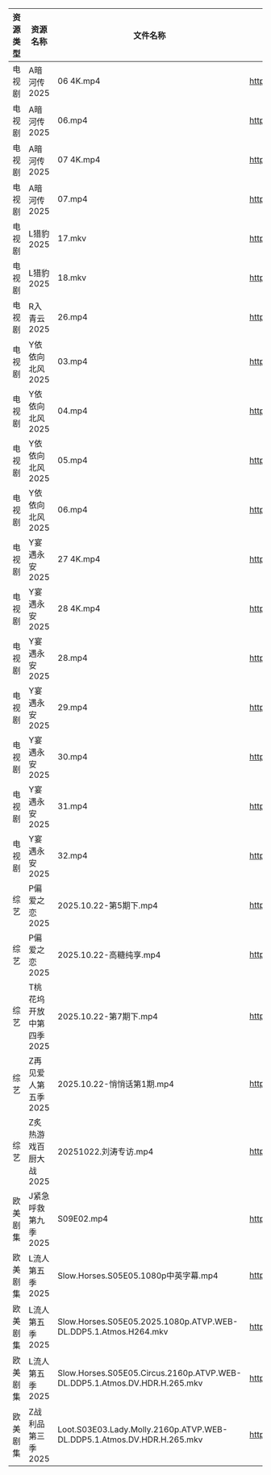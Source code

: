 | 资源类型 | 资源名称           | 文件名称                                                                      | 分享链接                                 | 更新时间                |
| ---- | -------------- | ------------------------------------------------------------------------- | ------------------------------------ | ------------------- |
| 电视剧  | A暗河传2025       | 06 4K.mp4                                                                 | https://www.alipan.com/s/h2Y2d4BMiik | 2025-10-22 08:03:31 |
| 电视剧  | A暗河传2025       | 06.mp4                                                                    | https://www.alipan.com/s/h2Y2d4BMiik | 2025-10-22 08:03:31 |
| 电视剧  | A暗河传2025       | 07 4K.mp4                                                                 | https://www.alipan.com/s/h2Y2d4BMiik | 2025-10-22 08:03:30 |
| 电视剧  | A暗河传2025       | 07.mp4                                                                    | https://www.alipan.com/s/h2Y2d4BMiik | 2025-10-22 08:03:30 |
| 电视剧  | L猎豹2025        | 17.mkv                                                                    | https://www.alipan.com/s/XWdZ5WKRyHt | 2025-10-22 08:03:56 |
| 电视剧  | L猎豹2025        | 18.mkv                                                                    | https://www.alipan.com/s/XWdZ5WKRyHt | 2025-10-22 08:03:55 |
| 电视剧  | R入青云2025       | 26.mp4                                                                    | https://www.alipan.com/s/7kV94cu2ZMy | 2025-10-22 08:04:00 |
| 电视剧  | Y依依向北风2025     | 03.mp4                                                                    | https://www.alipan.com/s/D5ifn8EewgV | 2025-10-22 08:04:34 |
| 电视剧  | Y依依向北风2025     | 04.mp4                                                                    | https://www.alipan.com/s/D5ifn8EewgV | 2025-10-22 08:04:34 |
| 电视剧  | Y依依向北风2025     | 05.mp4                                                                    | https://www.alipan.com/s/D5ifn8EewgV | 2025-10-22 08:04:33 |
| 电视剧  | Y依依向北风2025     | 06.mp4                                                                    | https://www.alipan.com/s/D5ifn8EewgV | 2025-10-22 08:04:33 |
| 电视剧  | Y宴遇永安2025      | 27 4K.mp4                                                                 | https://www.alipan.com/s/VE78Z2R4ZAM | 2025-10-22 08:04:42 |
| 电视剧  | Y宴遇永安2025      | 28 4K.mp4                                                                 | https://www.alipan.com/s/VE78Z2R4ZAM | 2025-10-22 08:04:42 |
| 电视剧  | Y宴遇永安2025      | 28.mp4                                                                    | https://www.alipan.com/s/VE78Z2R4ZAM | 2025-10-22 08:04:41 |
| 电视剧  | Y宴遇永安2025      | 29.mp4                                                                    | https://www.alipan.com/s/VE78Z2R4ZAM | 2025-10-22 08:04:40 |
| 电视剧  | Y宴遇永安2025      | 30.mp4                                                                    | https://www.alipan.com/s/VE78Z2R4ZAM | 2025-10-22 08:04:40 |
| 电视剧  | Y宴遇永安2025      | 31.mp4                                                                    | https://www.alipan.com/s/VE78Z2R4ZAM | 2025-10-22 08:04:39 |
| 电视剧  | Y宴遇永安2025      | 32.mp4                                                                    | https://www.alipan.com/s/VE78Z2R4ZAM | 2025-10-22 08:04:39 |
| 综艺   | P偏爱之恋2025      | 2025.10.22-第5期下.mp4                                                       | https://pan.quark.cn/s/2023e0def11e  | 2025-10-22 12:30:57 |
| 综艺   | P偏爱之恋2025      | 2025.10.22-高糖纯享.mp4                                                       | https://pan.quark.cn/s/2023e0def11e  | 2025-10-22 12:30:54 |
| 综艺   | T桃花坞开放中第四季2025 | 2025.10.22-第7期下.mp4                                                       | https://pan.quark.cn/s/8b7ce4026740  | 2025-10-22 16:31:55 |
| 综艺   | Z再见爱人第五季2025   | 2025.10.22-悄悄话第1期.mp4                                                     | https://pan.quark.cn/s/d766fb166df6  | 2025-10-22 16:34:00 |
| 综艺   | Z炙热游戏百厨大战2025  | 20251022.刘涛专访.mp4                                                         | https://pan.quark.cn/s/22ce3991a592  | 2025-10-22 16:34:20 |
| 欧美剧集 | J紧急呼救第九季2025   | S09E02.mp4                                                                | https://pan.quark.cn/s/434ae231f0c8  | 2025-10-22 12:21:03 |
| 欧美剧集 | L流人第五季2025     | Slow.Horses.S05E05.1080p中英字幕.mp4                                          | https://pan.quark.cn/s/eea649ba4ed4  | 2025-10-22 12:22:09 |
| 欧美剧集 | L流人第五季2025     | Slow.Horses.S05E05.2025.1080p.ATVP.WEB-DL.DDP5.1.Atmos.H264.mkv           | https://pan.quark.cn/s/eea649ba4ed4  | 2025-10-22 12:22:00 |
| 欧美剧集 | L流人第五季2025     | Slow.Horses.S05E05.Circus.2160p.ATVP.WEB-DL.DDP5.1.Atmos.DV.HDR.H.265.mkv | https://pan.quark.cn/s/eea649ba4ed4  | 2025-10-22 12:22:06 |
| 欧美剧集 | Z战利品第三季2025    | Loot.S03E03.Lady.Molly.2160p.ATVP.WEB-DL.DDP5.1.Atmos.DV.HDR.H.265.mkv    | https://pan.quark.cn/s/cf6e358194a7  | 2025-10-22 12:27:11 |
